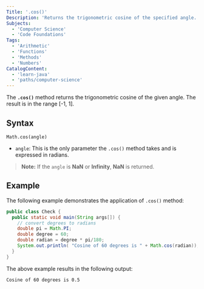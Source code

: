 ```yaml
---
Title: '.cos()'
Description: 'Returns the trigonometric cosine of the specified angle.'
Subjects:
  - 'Computer Science'
  - 'Code Foundations'
Tags:
  - 'Arithmetic'
  - 'Functions'
  - 'Methods'
  - 'Numbers'
CatalogContent:
  - 'learn-java'
  - 'paths/computer-science'
---
```


The **`.cos()`** method returns the trigonometric cosine of the given angle. The result is in the range [-1, 1].

## Syntax

```pseudo
Math.cos(angle)
```

- `angle`: This is the only parameter the `.cos()` method takes and is expressed in radians. 

> **Note:**  If the `angle` is **NaN** or **Infinity**, **NaN** is returned.

## Example

The following example demonstrates the application of `.cos()` method:

```java
public class Check {
  public static void main(String args[]) {
    // convert degrees to radians
    double pi = Math.PI;
    double degree = 60;
    double radian = degree * pi/180;
    System.out.println( "Cosine of 60 degrees is " + Math.cos(radian));
  }
}
```

The above example results in the following output:

```shell
Cosine of 60 degrees is 0.5
```